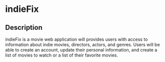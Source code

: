 # indieFix

## Description
indieFix is a movie web application will provides users with access to information about indie movies, directors, actors, and genres. Users will be able to create an account, update their personal information, and create a list of movies to watch or a list of their favorite movies.

